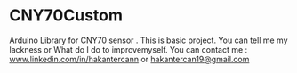 # CNY70Custom
Arduino Library for CNY70 sensor
.
This is basic project. 
You can tell me my lackness or What do I do to improvemyself. 
You can contact me : www.linkedin.com/in/hakantercann or hakantercan19@gmail.com
